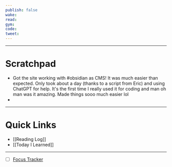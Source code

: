```yaml
---
publish: false
wake:
read:
gym:
code:
tweet:
---
```

***
# Scratchpad
- Got the site working with #obsidian as CMS! It was much easier than expected. Only took about a day (thanks to a script from Eric) and using ChatGPT for help. It's the first time I really used it for coding and man oh man was it amazing. Made things sooo much easier lol
- 



---
# Quick Links
- [[Reading Log]]
- [[Today I Learned]]
***
- [ ] [Focus Tracker](https://docs.google.com/spreadsheets/d/18ZL9CSRxE2z7pTKcaPGe3749GMO9Ov2UjVsRMQqShBk/edit#gid=696776801)